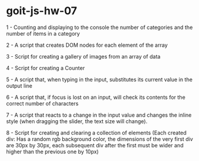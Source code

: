 # goit-js-hw-07
1 - Counting and displaying to the console the number of categories and the number of items in a category

2 - A script that creates DOM nodes for each element of the array

3 - Script for creating a gallery of images from an array of data

4 - Script for creating a Counter

5 - A script that, when typing in the input, substitutes its current value in the output line

6 - A script that, if focus is lost on an input, will check its contents for the correct number of characters

7 - A script that reacts to a change in the input value and changes the inline style (when dragging the slider, the text size will change).

8 - Script for creating and clearing a collection of elements (Each created div: Has a random rgb background color, the dimensions of the very first div are 30px by 30px, each subsequent div after the first must be wider and higher than the previous one by 10px) 
